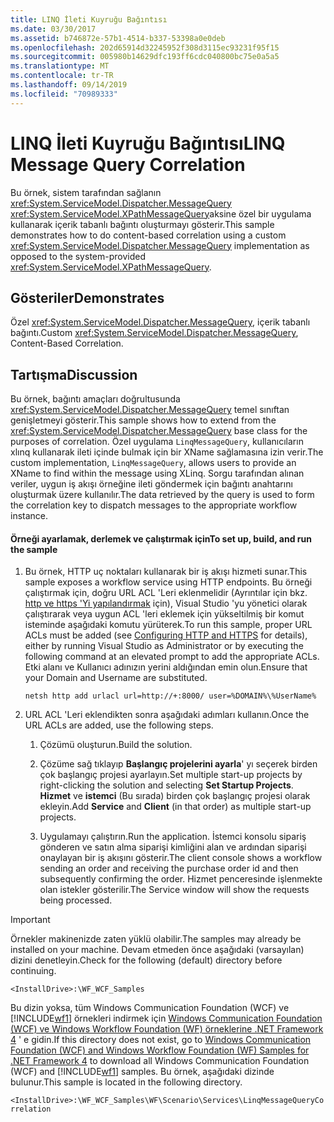 ```yaml
---
title: LINQ İleti Kuyruğu Bağıntısı
ms.date: 03/30/2017
ms.assetid: b746872e-57b1-4514-b337-53398a0e0deb
ms.openlocfilehash: 202d65914d32245952f308d3115ec93231f95f15
ms.sourcegitcommit: 005980b14629dfc193ff6cdc040800bc75e0a5a5
ms.translationtype: MT
ms.contentlocale: tr-TR
ms.lasthandoff: 09/14/2019
ms.locfileid: "70989333"
---
```

# <a name="linq-message-query-correlation"></a><span data-ttu-id="17b0b-102">LINQ İleti Kuyruğu Bağıntısı</span><span class="sxs-lookup"><span data-stu-id="17b0b-102">LINQ Message Query Correlation</span></span>
<span data-ttu-id="17b0b-103">Bu örnek, sistem tarafından sağlanın <xref:System.ServiceModel.Dispatcher.MessageQuery> <xref:System.ServiceModel.XPathMessageQuery>aksine özel bir uygulama kullanarak içerik tabanlı bağıntı oluşturmayı gösterir.</span><span class="sxs-lookup"><span data-stu-id="17b0b-103">This sample demonstrates how to do content-based correlation using a custom <xref:System.ServiceModel.Dispatcher.MessageQuery> implementation as opposed to the system-provided <xref:System.ServiceModel.XPathMessageQuery>.</span></span>  
  
## <a name="demonstrates"></a><span data-ttu-id="17b0b-104">Gösteriler</span><span class="sxs-lookup"><span data-stu-id="17b0b-104">Demonstrates</span></span>  
 <span data-ttu-id="17b0b-105">Özel <xref:System.ServiceModel.Dispatcher.MessageQuery>, içerik tabanlı bağıntı.</span><span class="sxs-lookup"><span data-stu-id="17b0b-105">Custom <xref:System.ServiceModel.Dispatcher.MessageQuery>, Content-Based Correlation.</span></span>  
  
## <a name="discussion"></a><span data-ttu-id="17b0b-106">Tartışma</span><span class="sxs-lookup"><span data-stu-id="17b0b-106">Discussion</span></span>  
 <span data-ttu-id="17b0b-107">Bu örnek, bağıntı amaçları doğrultusunda <xref:System.ServiceModel.Dispatcher.MessageQuery> temel sınıftan genişletmeyi gösterir.</span><span class="sxs-lookup"><span data-stu-id="17b0b-107">This sample shows how to extend from the <xref:System.ServiceModel.Dispatcher.MessageQuery> base class for the purposes of correlation.</span></span> <span data-ttu-id="17b0b-108">Özel uygulama `LinqMessageQuery`, kullanıcıların xlınq kullanarak ileti içinde bulmak için bir XName sağlamasına izin verir.</span><span class="sxs-lookup"><span data-stu-id="17b0b-108">The custom implementation, `LinqMessageQuery`, allows users to provide an XName to find within the message using XLinq.</span></span> <span data-ttu-id="17b0b-109">Sorgu tarafından alınan veriler, uygun iş akışı örneğine ileti göndermek için bağıntı anahtarını oluşturmak üzere kullanılır.</span><span class="sxs-lookup"><span data-stu-id="17b0b-109">The data retrieved by the query is used to form the correlation key to dispatch messages to the appropriate workflow instance.</span></span>  
  
#### <a name="to-set-up-build-and-run-the-sample"></a><span data-ttu-id="17b0b-110">Örneği ayarlamak, derlemek ve çalıştırmak için</span><span class="sxs-lookup"><span data-stu-id="17b0b-110">To set up, build, and run the sample</span></span>  
  
1. <span data-ttu-id="17b0b-111">Bu örnek, HTTP uç noktaları kullanarak bir iş akışı hizmeti sunar.</span><span class="sxs-lookup"><span data-stu-id="17b0b-111">This sample exposes a workflow service using HTTP endpoints.</span></span> <span data-ttu-id="17b0b-112">Bu örneği çalıştırmak için, doğru URL ACL 'Leri eklenmelidir (Ayrıntılar için bkz. [http ve https 'Yi yapılandırmak](https://go.microsoft.com/fwlink/?LinkId=70353) için), Visual Studio 'yu yönetici olarak çalıştırarak veya uygun ACL 'leri eklemek için yükseltilmiş bir komut isteminde aşağıdaki komutu yürüterek.</span><span class="sxs-lookup"><span data-stu-id="17b0b-112">To run this sample, proper URL ACLs must be added (see [Configuring HTTP and HTTPS](https://go.microsoft.com/fwlink/?LinkId=70353) for details), either by running Visual Studio as Administrator or by executing the following command at an elevated prompt to add the appropriate ACLs.</span></span> <span data-ttu-id="17b0b-113">Etki alanı ve Kullanıcı adınızın yerini aldığından emin olun.</span><span class="sxs-lookup"><span data-stu-id="17b0b-113">Ensure that your Domain and Username are substituted.</span></span>  
  
    ```console  
    netsh http add urlacl url=http://+:8000/ user=%DOMAIN%\%UserName%  
    ```  
  
2. <span data-ttu-id="17b0b-114">URL ACL 'Leri eklendikten sonra aşağıdaki adımları kullanın.</span><span class="sxs-lookup"><span data-stu-id="17b0b-114">Once the URL ACLs are added, use the following steps.</span></span>  
  
    1. <span data-ttu-id="17b0b-115">Çözümü oluşturun.</span><span class="sxs-lookup"><span data-stu-id="17b0b-115">Build the solution.</span></span>  
  
    2. <span data-ttu-id="17b0b-116">Çözüme sağ tıklayıp **Başlangıç projelerini ayarla**' yı seçerek birden çok başlangıç projesi ayarlayın.</span><span class="sxs-lookup"><span data-stu-id="17b0b-116">Set multiple start-up projects by right-clicking the solution and selecting **Set Startup Projects**.</span></span> <span data-ttu-id="17b0b-117">**Hizmet** ve **istemci** (Bu sırada) birden çok başlangıç projesi olarak ekleyin.</span><span class="sxs-lookup"><span data-stu-id="17b0b-117">Add **Service** and **Client** (in that order) as multiple start-up projects.</span></span>  
  
    3. <span data-ttu-id="17b0b-118">Uygulamayı çalıştırın.</span><span class="sxs-lookup"><span data-stu-id="17b0b-118">Run the application.</span></span> <span data-ttu-id="17b0b-119">İstemci konsolu sipariş gönderen ve satın alma siparişi kimliğini alan ve ardından siparişi onaylayan bir iş akışını gösterir.</span><span class="sxs-lookup"><span data-stu-id="17b0b-119">The client console shows a workflow  sending an order and receiving the purchase order id and then subsequently confirming the order.</span></span> <span data-ttu-id="17b0b-120">Hizmet penceresinde işlenmekte olan istekler gösterilir.</span><span class="sxs-lookup"><span data-stu-id="17b0b-120">The Service window will show the requests being processed.</span></span>  
  
> [!IMPORTANT]
> <span data-ttu-id="17b0b-121">Örnekler makinenizde zaten yüklü olabilir.</span><span class="sxs-lookup"><span data-stu-id="17b0b-121">The samples may already be installed on your machine.</span></span> <span data-ttu-id="17b0b-122">Devam etmeden önce aşağıdaki (varsayılan) dizini denetleyin.</span><span class="sxs-lookup"><span data-stu-id="17b0b-122">Check for the following (default) directory before continuing.</span></span>  
>   
> `<InstallDrive>:\WF_WCF_Samples`  
>   
> <span data-ttu-id="17b0b-123">Bu dizin yoksa, tüm Windows Communication Foundation (WCF) ve [!INCLUDE[wf1](../../../../includes/wf1-md.md)] örnekleri indirmek için [Windows Communication Foundation (WCF) ve Windows Workflow Foundation (WF) örneklerine .NET Framework 4](https://go.microsoft.com/fwlink/?LinkId=150780) ' e gidin.</span><span class="sxs-lookup"><span data-stu-id="17b0b-123">If this directory does not exist, go to [Windows Communication Foundation (WCF) and Windows Workflow Foundation (WF) Samples for .NET Framework 4](https://go.microsoft.com/fwlink/?LinkId=150780) to download all Windows Communication Foundation (WCF) and [!INCLUDE[wf1](../../../../includes/wf1-md.md)] samples.</span></span> <span data-ttu-id="17b0b-124">Bu örnek, aşağıdaki dizinde bulunur.</span><span class="sxs-lookup"><span data-stu-id="17b0b-124">This sample is located in the following directory.</span></span>  
>   
> `<InstallDrive>:\WF_WCF_Samples\WF\Scenario\Services\LinqMessageQueryCorrelation`
